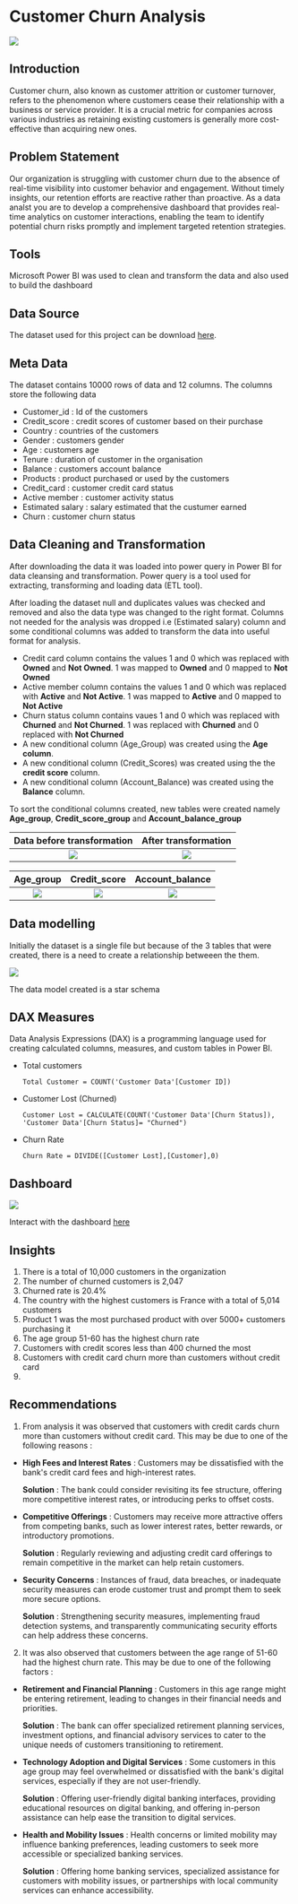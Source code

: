 # Customer Churn Analysis

![](customer_pics.jpg)

## Introduction
Customer churn, also known as customer attrition or customer turnover, refers to the phenomenon where customers cease their relationship with a business or service provider. It is a crucial metric for companies across various industries as retaining existing customers is generally more cost-effective than acquiring new ones.

## Problem Statement
Our organization is struggling with customer churn due to the absence of real-time visibility into customer behavior and engagement.
Without timely insights, our retention efforts are reactive rather than proactive. 
As a data analst you are to develop a comprehensive dashboard that provides real-time analytics on customer interactions, enabling the team to identify potential churn risks promptly and implement targeted retention strategies.

## Tools
Microsoft Power BI was used to clean  and transform the data and also used to build the dashboard

## Data Source
The dataset used for this project can be download [here](https://drive.google.com/file/d/17bUJhEkQEDmoyLZ88TyS_Pi2IRcRMfAg/view?pli=1). 

## Meta Data
The dataset contains 10000 rows of data and 12 columns. The columns store the following data 
- Customer_id : Id of the customers
- Credit_score : credit scores of customer based on their purchase
- Country : countries of the customers
- Gender : customers gender
- Age : customers age
- Tenure : duration of customer in the organisation
- Balance : customers account balance
- Products : product purchased or used by the customers
- Credit_card : customer credit card status
- Active member : customer activity status
- Estimated salary : salary estimated that the custumer earned
- Churn : customer churn status

## Data Cleaning and Transformation
After downloading the data it was loaded into power query in Power BI for data cleansing and transformation. 
Power query is a tool used for extracting, transforming and loading data (ETL tool).

After loading the dataset null and duplicates values was checked and removed and also the data type was changed to the right format.
Columns not needed for the analysis was dropped i.e (Estimated salary) column and some conditional columns was added to transform the data into useful format for analysis.
- Credit card column contains the values 1 and 0 which was replaced with **Owned** and **Not Owned**. 1 was mapped to **Owned** and 0 mapped to **Not Owned**
- Active member column contains the values 1 and 0 which was replaced with **Active** and **Not Active**. 1 was mapped to **Active** and 0 mapped to **Not Active**
- Churn status column contains vaues 1 and 0 which was replaced with **Churned** and **Not Churned**. 1 was replaced with **Churned** and 0 replaced with **Not Churned**
- A new conditional column (Age_Group) was created using the **Age column**.
- A new conditional column (Credit_Scores) was created using the the **credit score** column.
- A new conditional column (Account_Balance) was created using the **Balance** column.

To sort the conditional columns created, new tables were created namely **Age_group**, **Credit_score_group** and **Account_balance_group**

Data before transformation              |              After transformation
:--------------------------------------:|:---------------------------------:
![](Before_transformation.png)          | ![](After_transformation.png)

Age_group              |              Credit_score              |          Account_balance
:---------------------:|:--------------------------------------:|:----------------------------:
![](Age_group.png)     |   ![](Credit_score.png)                |  ![](Account_balance.png)

## Data modelling 

Initially the dataset is a single file but because of the 3 tables that were created, there is a need to create a relationship betweeen the them.

![](Data_model.png)

The data model created is a star schema

## DAX Measures
Data Analysis Expressions (DAX) is a programming language used for creating calculated columns, measures, and custom tables in Power BI.

- Total customers
  ```
  Total Customer = COUNT('Customer Data'[Customer ID])
  ```
- Customer Lost (Churned)

  ```
  Customer Lost = CALCULATE(COUNT('Customer Data'[Churn Status]), 'Customer Data'[Churn Status]= "Churned")
  ```
- Churn Rate
  
  ```
  Churn Rate = DIVIDE([Customer Lost],[Customer],0)
  ```


## Dashboard

![](Report.png)

Interact with the dashboard [here](https://app.powerbi.com/view?r=eyJrIjoiYWMwOGVjNTUtYmU0OC00YWY1LTk0NzEtM2NiZTdkYTEyMjRmIiwidCI6IjY2YzIxYTZiLTI2YzctNDNiYy04Mzg5LTMyYjhjMmU5MWRjZiJ9)

## Insights
1. There is a total of 10,000 customers in the organization
2. The number of churned customers is 2,047
3. Churned rate is 20.4%
4. The country with the highest customers is France with a total of 5,014 customers
5. Product 1 was the most purchased product with over 5000+ customers purchasing it
6. The age group 51-60 has the highest churn rate
7. Customers with credit scores less than 400 churned the most
8. Customers with credit card churn more than customers without credit card
9. 


## Recommendations 
1. From analysis it was observed that customers with credit cards churn more than customers without credit card. This may be due to one of the following reasons :
   
- **High Fees and Interest Rates** : Customers may be dissatisfied with the bank's credit card fees and high-interest rates.
  
  **Solution** : The bank could consider revisiting its fee structure, offering more competitive interest rates, or introducing perks to offset costs.
  
- **Competitive Offerings** : Customers may receive more attractive offers from competing banks, such as lower interest rates, better rewards, or introductory promotions.

  **Solution** : Regularly reviewing and adjusting credit card offerings to remain competitive in the market can help retain customers.

- **Security Concerns** : Instances of fraud, data breaches, or inadequate security measures can erode customer trust and prompt them to seek more secure options.

    **Solution** : Strengthening security measures, implementing fraud detection systems, and transparently communicating security efforts can help address these concerns.

2. It was also observed that customers between the age range of 51-60 had the highest churn rate. This may be due to one of the following factors :

- **Retirement and Financial Planning** : Customers in this age range might be entering retirement, leading to changes in their financial needs and priorities.

  **Solution** : The bank can offer specialized retirement planning services, investment options, and financial advisory services to cater to the unique needs of customers transitioning to retirement.

- **Technology Adoption and Digital Services** : Some customers in this age group may feel overwhelmed or dissatisfied with the bank's digital services, especially if they are not user-friendly.

  **Solution** : Offering user-friendly digital banking interfaces, providing educational resources on digital banking, and offering in-person assistance can help ease the transition to digital services.

- **Health and Mobility Issues** : Health concerns or limited mobility may influence banking preferences, leading customers to seek more accessible or specialized banking services.
  
  **Solution** : Offering home banking services, specialized assistance for customers with mobility issues, or partnerships with local community services can enhance accessibility.




